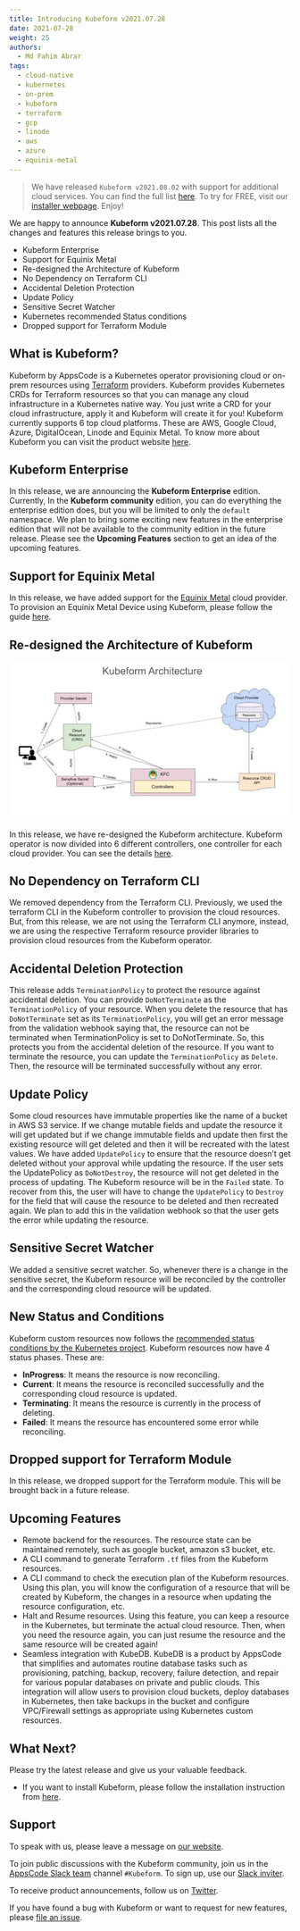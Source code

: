 ```yaml
---
title: Introducing Kubeform v2021.07.28
date: 2021-07-28
weight: 25
authors:
  - Md Fahim Abrar
tags:
  - cloud-native
  - kubernetes
  - on-prem
  - kubeform
  - terraform
  - gcp
  - linode
  - aws
  - azure
  - equinix-metal
---
```


> We have released `Kubeform v2021.08.02` with support for additional cloud services. You can find the full list [here](https://kubeform.com/pricing/). To try for FREE, visit our [installer webpage](https://kubeform.com/docs/v2021.08.02/setup/). Enjoy! 

We are happy to announce **Kubeform v2021.07.28**. This post lists all the changes and features this release brings to you.

* Kubeform Enterprise
* Support for Equinix Metal
* Re-designed the Architecture of Kubeform
* No Dependency on Terraform CLI
* Accidental Deletion Protection
* Update Policy
* Sensitive Secret Watcher
* Kubernetes recommended Status conditions
* Dropped support for Terraform Module

## What is Kubeform?

Kubeform by AppsCode is a Kubernetes operator provisioning cloud or on-prem resources using [Terraform](https://terraform.io) providers. Kubeform provides Kubernetes CRDs for Terraform resources so that you can manage any cloud infrastructure in a Kubernetes native way. You just write a CRD for your cloud infrastructure, apply it and Kubeform will create it for you! Kubeform currently supports 6 top cloud platforms. These are AWS, Google Cloud, Azure, DigitalOcean, Linode and Equinix Metal. To know more about Kubeform you can visit the product website [here](https://kubeform.com/).

## Kubeform Enterprise

In this release, we are announcing the **Kubeform Enterprise** edition. Currently, In the **Kubeform community** edition, you can do everything the enterprise edition does, but you will be limited to only the `default` namespace. We plan to bring some exciting new features in the enterprise edition that will not be available to the community edition in the future release. Please see the **Upcoming Features** section to get an idea of the upcoming features.

## Support for Equinix Metal

In this release, we have added support for the [Equinix Metal](http://equinix.com) cloud provider. To provision an Equinix Metal Device using Kubeform, please follow the guide [here](https://kubeform.com/docs/latest/guides/equinixmetal).

## Re-designed the Architecture of Kubeform

![Kubeform Architecture](kubeform-architecture.jpg)

In this release, we have re-designed the Kubeform architecture. Kubeform operator is now divided into 6 different controllers, one controller for each cloud provider. You can see the details [here](http://kubeform.com/docs/latest/concepts/what-is-Kubeform/architecture).

## No Dependency on Terraform CLI

We removed dependency from the Terraform CLI. Previously, we used the terraform CLI in the Kubeform controller to provision the cloud resources. But, from this release, we are not using the Terraform CLI anymore, instead, we are using the respective Terraform resource provider libraries to provision cloud resources from the Kubeform operator.

## Accidental Deletion Protection

This release adds `TerminationPolicy` to protect the resource against accidental deletion. You can provide `DoNotTerminate` as the `TerminationPolicy` of your resource. When you delete the resource that has `DoNotTerminate` set as its `TerminationPolicy`, you will get an error message from the validation webhook saying that, the resource can not be terminated when TerminationPolicy is set to DoNotTerminate. So, this protects you from the accidental deletion of the resource. If you want to terminate the resource, you can update the `TerminationPolicy` as `Delete`. Then, the resource will be terminated successfully without any error.

## Update Policy

Some cloud resources have immutable properties like the name of a bucket in AWS S3 service. If we change mutable fields and update the resource it will get updated but if we change immutable fields and update then first the existing resource will get deleted and then it will be recreated with the latest values. We have added `UpdatePolicy` to ensure that the resource doesn’t get deleted without your approval while updating the resource. If the user sets the UpdatePolicy as `DoNotDestroy`, the resource will not get deleted in the process of updating. The Kubeform resource will be in the `Failed` state. To recover from this, the user will have to change the `UpdatePolicy` to `Destroy` for the field that will cause the resource to be deleted and then recreated again. We plan to add this in the validation webhook so that the user gets the error while updating the resource.

## Sensitive Secret Watcher

We added a sensitive secret watcher. So, whenever there is a change in the sensitive secret, the Kubeform resource will be reconciled by the controller and the corresponding cloud resource will be updated.

## New Status and Conditions

Kubeform custom resources now follows the [recommended status conditions by the Kubernetes project](https://github.com/kubernetes-sigs/cli-utils/tree/master/pkg/kstatus). Kubeform resources now have 4 status phases. These are:

* **InProgress**: It means the resource is now reconciling.
* **Current**: It means the resource is reconciled successfully and the corresponding cloud resource is updated.
* **Terminating**: It means the resource is currently in the process of deleting.
* **Failed**: It means the resource has encountered some error while reconciling.

## Dropped support for Terraform Module

In this release, we dropped support for the Terraform module. This will be brought back in a future release.

## Upcoming Features

* Remote backend for the resources. The resource state can be maintained remotely, such as google bucket, amazon s3 bucket, etc.
* A CLI command to generate Terraform `.tf` files from the Kubeform resources.
* A CLI command to check the execution plan of the Kubeform resources. Using this plan, you will know the configuration of a resource that will be created by Kubeform, the changes in a resource when updating the resource configuration, etc.
* Halt and Resume resources. Using this feature, you can keep a resource in the Kubernetes, but terminate the actual cloud resource. Then, when you need the resource again, you can just resume the resource and the same resource will be created again!
* Seamless integration with KubeDB. KubeDB is a product by AppsCode that simplifies and automates routine database tasks such as provisioning, patching, backup, recovery, failure detection, and repair for various popular databases on private and public clouds. This integration will allow users to provision cloud buckets, deploy databases in Kubernetes, then take backups in the bucket and configure VPC/Firewall settings as appropriate using Kubernetes custom resources.

## What Next?

Please try the latest release and give us your valuable feedback.

* If you want to install Kubeform, please follow the installation instruction from [here](http://www.kubeform.com/docs/latest/setup).

## Support

To speak with us, please leave a message on [our website](https://appscode.com/contact/).

To join public discussions with the Kubeform community, join us in the [AppsCode Slack team](https://appscode.slack.com/messages/C8NCX6N23/details/) channel `#Kubeform`. To sign up, use our [Slack inviter](https://slack.appscode.com/).

To receive product announcements, follow us on [Twitter](https://twitter.com/Kubeform).

If you have found a bug with Kubeform or want to request for new features, please [file an issue](https://github.com/Kubeform/Kubeform/issues/new).
